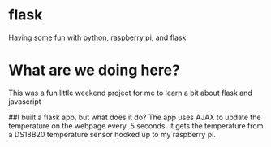 flask
=====

Having some fun with python, raspberry pi, and flask

# What are we doing here?  
This was a fun little weekend project for me to learn a bit about flask and javascript  
  
##I built a flask app, but what does it do?
The app uses AJAX to update the temperature on the webpage every .5 seconds. It gets the temperature from a DS18B20 temperature sensor hooked up to my raspberry pi. 
